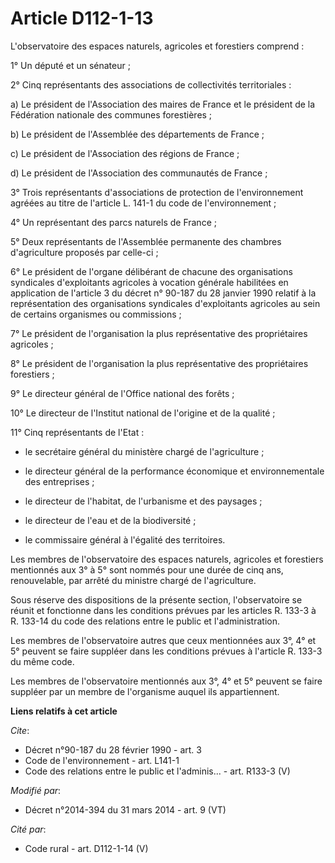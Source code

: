 # Article D112-1-13

L'observatoire des espaces naturels, agricoles et forestiers comprend : 

1° Un député et un sénateur ; 

2° Cinq représentants des associations de collectivités territoriales : 

a) Le président de l'Association des maires de France et le président de la Fédération nationale des communes forestières ; 

b) Le président de l'Assemblée des départements de France ; 

c) Le président de l'Association des régions de France ; 

d) Le président de l'Association des communautés de France ; 

3° Trois représentants d'associations de protection de l'environnement agréées au titre de l'article L. 141-1 du code de
l'environnement ; 

4° Un représentant des parcs naturels de France ; 

5° Deux représentants de l'Assemblée permanente des chambres d'agriculture proposés par celle-ci ; 

6° Le président de l'organe délibérant de chacune des organisations syndicales d'exploitants agricoles à vocation générale
habilitées en application de l'article 3 du décret n° 90-187 du 28 janvier 1990 relatif à la représentation des organisations
syndicales d'exploitants agricoles au sein de certains organismes ou commissions ; 

7° Le président de l'organisation la plus représentative des propriétaires agricoles ; 

8° Le président de l'organisation la plus représentative des propriétaires forestiers ; 

9° Le directeur général de l'Office national des forêts ; 

10° Le directeur de l'Institut national de l'origine et de la qualité ; 

11° Cinq représentants de l'Etat :

- le secrétaire général du ministère chargé de l'agriculture ;

- le directeur général de la performance économique et environnementale des entreprises ;

- le directeur de l'habitat, de l'urbanisme et des paysages ;

- le directeur de l'eau et de la biodiversité ;

- le commissaire général à l'égalité des territoires. 

Les membres de l'observatoire des espaces naturels, agricoles et forestiers mentionnés aux 3° à 5° sont nommés pour une durée
de cinq ans, renouvelable, par arrêté du ministre chargé de l'agriculture. 

Sous réserve des dispositions de la présente section, l'observatoire se réunit et fonctionne dans les conditions prévues par
les articles R. 133-3 à R. 133-14 du code des relations entre le public et l'administration. 

Les membres de l'observatoire autres que ceux mentionnées aux 3°, 4° et 5° peuvent se faire suppléer dans les conditions
prévues à l'article R. 133-3 du même code. 

Les membres de l'observatoire mentionnés aux 3°, 4° et 5° peuvent se faire suppléer par un membre de l'organisme auquel ils
appartiennent.

**Liens relatifs à cet article**

_Cite_:

  - Décret n°90-187 du 28 février 1990 - art. 3
  - Code de l'environnement - art. L141-1
  - Code des relations entre le public et l'adminis... - art. R133-3 (V)

_Modifié par_:

  - Décret n°2014-394 du 31 mars 2014 - art. 9 (VT)

_Cité par_:

  - Code rural - art. D112-1-14 (V)
